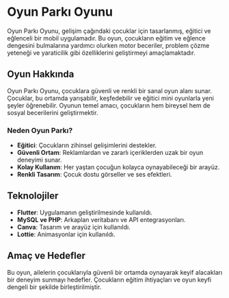 # Oyun Parkı Oyunu

Oyun Parkı Oyunu, gelişim çağındaki çocuklar için tasarlanmış, eğitici ve eğlenceli bir mobil uygulamadır. Bu oyun, çocukların eğitim ve eğlence dengesini bulmalarına yardımcı olurken motor beceriler, problem çözme yeteneği ve yaraticilik gibi özelliklerini geliştirmeyi amaçlamaktadır.

## Oyun Hakkında

Oyun Parkı Oyunu, çocuklara güvenli ve renkli bir sanal oyun alanı sunar. Çocuklar, bu ortamda yarışabilir, keşfedebilir ve eğitici mini oyunlarla yeni şeyler öğrenebilir. Oyunun temel amacı, çocukların hem bireysel hem de sosyal becerilerini geliştirmektir.


### Neden Oyun Parkı?

- **Eğitici**: Çocukların zihinsel gelişimlerini destekler.
- **Güvenli Ortam**: Reklamlardan ve zararlı içeriklerden uzak bir oyun deneyimi sunar.
- **Kolay Kullanım**: Her yaştan çocuğun kolayca oynayabileceği bir arayüz.
- **Renkli Tasarım**: Çocuk dostu görseller ve ses efektleri.

## Teknolojiler

- **Flutter**: Uygulamanın geliştirilmesinde kullanıldı.
- **MySQL ve PHP**: Arkaplan veritabanı ve API entegrasyonları.
- **Canva**: Tasarım ve arayüz için kullanıldı.
- **Lottie**: Animasyonlar için kullanıldı.

## Amaç ve Hedefler

Bu oyun, ailelerin çocuklarıyla güvenli bir ortamda oynayarak keyif alacakları bir deneyim sunmayı hedefler. Çocukların eğitim ihtiyaçları ve oyun keyfi dengeli bir şekilde birleştirilmiştir.
